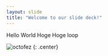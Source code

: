 ```yaml
---
layout: slide
title: "Welcome to our slide deck!"
---
```


Hello World Hoge Hoge loop

![octofez](https://octodex.github.com/images/octofez.png)
{: .center}

